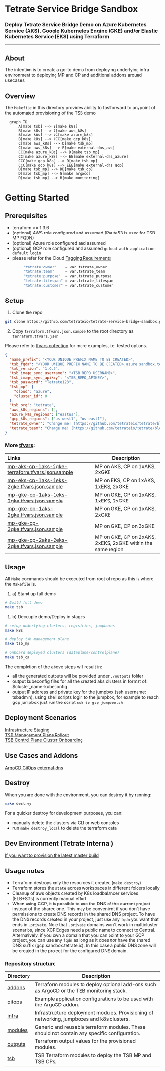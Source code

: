 # Tetrate Service Bridge Sandbox

### Deploy Tetrate Service Bridge Demo on Azure Kubernetes Service (AKS), Google Kubernetes Engine (GKE) and/or Elastic Kubernetes Service (EKS) using Terraform

---

## About

The intention is to create a go-to demo from deploying underlying infra environment to deploying MP and CP and additional addons around usecases

## Overview

The `Makefile` in this directory provides ability to fastforward to anypoint of the automated provisioning of the TSB demo

```mermaid
  graph TD;
      A[make tsb] --> B[make k8s]
      B[make k8s] --> C[make aws_k8s]
      B[make k8s] --> CC[make azure_k8s]
      B[make k8s] --> CCC[make gcp_k8s]
      C[make aws_k8s] --> D[make tsb_mp]
      C[make aws_k8s] --> E[make external-dns_aws]
      CC[make azure_k8s] --> D[make tsb_mp]
      CC[make azure_k8s] --> EE[make external-dns_azure]
      CCC[make gcp_k8s] --> D[make tsb_mp]
      CCC[make gcp_k8s] --> EEE[make external-dns_gcp]
      D[make tsb_mp] --> DD[make tsb_cp]
      D[make tsb_mp] --> G[make argocd]
      D[make tsb_mp] --> H[make monitoring]
```

# Getting Started

## Prerequisites

- terraform >= 1.3.6
- (optional) AWS role configured and assumed (Route53 is used for TSB MP FQDN)
- (optional) Azure role configured and assumed
- (optional) GCP role configured and assumed `gcloud auth application-default login`
- please refer for the Cloud [Tagging Requirements](https://github.com/tetrateio/tetrate/blob/master/cloud/docs/misc/tags.md) 
  ```s
       "tetrate:owner"    = var.tetrate_owner
       "tetrate:team"     = var.tetrate_team
       "tetrate:purpose"  = var.tetrate_purpose
       "tetrate:lifespan" = var.tetrate_lifespan
       "tetrate:customer" = var.tetrate_customer
  ```
## Setup

1. Clone the repo

```bash
git clone https://github.com/tetrateio/tetrate-service-bridge-sandbox.git
```

2. Copy `terraform.tfvars.json.sample` to the root directory as `terraform.tfvars.json`

Please refer to [tfvars collection](/tfvars_collection) for more examples, i.e. tested options.

```json
{
  "name_prefix": "<YOUR UNIQUE PREFIX NAME TO BE CREATED>",
  "tsb_fqdn": "<YOUR UNIQUE PREFIX NAME TO BE CREATED>.azure.sandbox.tetrate.io",
  "tsb_version": "1.6.0",
  "tsb_image_sync_username": "<TSB_REPO_USERNAME>",
  "tsb_image_sync_apikey": "<TSB_REPO_APIKEY>",
  "tsb_password": "Tetrate123",
  "tsb_mp": {
    "cloud": "azure",
    "cluster_id": 0
  },
  "tsb_org": "tetrate",
  "aws_k8s_regions": [],
  "azure_k8s_regions": ["eastus"],
  "gcp_k8s_regions": ["us-west1", "us-east1"],
  "tetrate_owner": "Change me! (https://github.com/tetrateio/tetrate/blob/master/cloud/docs/misc/tags.md)",
  "tetrate_team": "Change me! (https://github.com/tetrateio/tetrate/blob/master/cloud/docs/misc/tags.md)"
}
```

### More [tfvars](/tfvars_collection):

| Links                                                                                                                   | Description                                                 |
| :---------------------------------------------------------------------------------------------------------------------- | ----------------------------------------------------------- |
| [mp-aks-cp-1aks-2gke-terraform.tfvars.json.sample](/tfvars_collection/mp-aks-cp-1aks-2gke-terraform.tfvars.json.sample) | MP on AKS, CP on 1xAKS, 2xGKE                               |
| [mp-eks-cp-1aks-1eks-2gke.tfvars.json.sample](/tfvars_collection/mp-eks-cp-1aks-1eks-2gke.tfvars.json.sample)           | MP on EKS, CP on 1xAKS, 1xEKS, 2xGKE                        |
| [mp-gke-cp-1aks-1eks-2gke.tfvars.json.sample](/tfvars_collection/mp-gke-cp-1aks-1eks-2gke.tfvars.json.sample)           | MP on GKE, CP on 1xAKS, 1xEKS, 2xGKE                        |
| [mp-gke-cp-1aks-2gke.tfvars.json.sample](/tfvars_collection/mp-gke-cp-1aks-2gke.tfvars.json.sample)                     | MP on GKE, CP on 1xAKS, 2xGKE                               |
| [mp-gke-cp-3gke.tfvars.json.sample](/tfvars_collection/mp-gke-cp-3gke.tfvars.json.sample)                               | MP on GKE, CP on 3xGKE                                      |
| [mp-gke-cp-2aks-2eks-2gke.tfvars.json.sample](/tfvars_collection/mp-gke-cp-2aks-2eks-2gke.tfvars.json.sample)            | MP on GKE, CP on 2xAKS, 2xEKS, 2xGKE within the same region |

## Usage

All `Make` commands should be executed from root of repo as this is where the `Makefile` is.

1. a) Stand up full demo

```bash
# Build full demo
make tsb
```

1. b) Decouple demo/Deploy in stages

```bash
# setup underlying clusters, registries, jumpboxes
make k8s

# deploy tsb management plane
make tsb_mp

# onboard deployed clusters (dataplane/controlplane)
make tsb_cp
```

The completion of the above steps will result in:

- all the generated outputs will be provided under `./outputs` folder
- output kubeconfig files for all the created aks clusters in format of: $cluster_name-kubeconfig
- output IP address and private key for the jumpbox (ssh username: tsbadmin), using shell scripts login to the jumpbox, for example to reach gcp jumpbox just run the script `ssh-to-gcp-jumpbox.sh`

## Deployment Scenarios

[Infrastructure Staging](./infra/README.md)<br>
[TSB Management Plane Rollout](./tsb/README.md#tsb_mp)<br>
[TSB Control Plane Cluster Onboarding](./tsb/README.md#tsb_cp)<br>

## Use Cases and Addons

[ArgoCD GitOps](./addons/README.md#argocd)
[external-dns](./addons/README.md#external-dns)

## Destroy

When you are done with the environment, you can destroy it by running:

```bash
make destroy
```

For a quicker destroy for development purposes, you can:

- manually delete the clusters via CLI or web consoles 
- run `make destroy_local` to delete the terraform data

## Dev Environment (Tetrate Internal)

[If you want to provision the latest master build](./DEVELOPMENT_BUILD.md)

## Usage notes

- Terraform destroys only the resources it created (`make destroy`)
- Terraform stores the `state` across workspaces in different folders locally
- Cleanup of aws objects created by K8s loadbalancer services (ELB+SGs) is currently manual effort
- When using GCP, it is possible to use the DNS of the current project instead of the shared one. This may
  be convenient if you don't have permissions to create DNS records in the shared DNS project. To have the
  DNS records created in your project, just use any `fqdn` you want that ends in `.private`. Note that
  `.private` domains won't work in multicluster scenarios, since XCP Edges need a public name to connect to
  Central.
  Alternatively, if you own a domain that you can point to your GCP project, you can use any `fqdn` as long
  as it does _not_ have the shared DNS suffix (gcp.sandbox.tetrate.io). In this case a public DNS zone will be
  created in the project for the configured DNS domain.

### Repository structure

| Directory | Description |
| --------- | ----------- |
| [addons](addons) | Terraform modules to deploy optional add-ons such as ArgoCD or the TSB monitoring stack. |
| [gitops](gitops) | Example application configurations to be used with the ArgoCD addon. |
| [infra](infra) | Infrastructure deployment modules. Provisioning of networking, jumpboxes and k8s clusters. |
| [modules](modules) | Generic and reusable terraform modules. These should not contain any specific configuration. |
| [outputs](outputs) | Terraform output values for the provisioned modules. |
| [tsb](tsb) | TSB Terraform modules to deploy the TSB MP and TSB CPs. |
